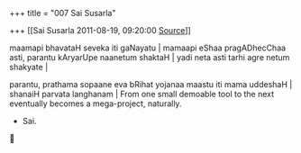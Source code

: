 +++
title = "007 Sai Susarla"

+++
[[Sai Susarla	2011-08-19, 09:20:00 [Source](https://groups.google.com/g/samskrita/c/46xd6pRdPsA)]]



maamapi bhavataH seveka iti gaNayatu \| mamaapi eShaa pragADhecChaa asti, parantu kAryarUpe naanetum shaktaH \| yadi neta asti tarhi agre netum shakyate \|  
  
parantu, prathama sopaane eva bRihat yojanaa maastu iti mama uddeshaH \| shanaiH parvata langhanam \| From one small demoable tool to the next eventually becomes a mega-project, naturally.  
- Sai.



